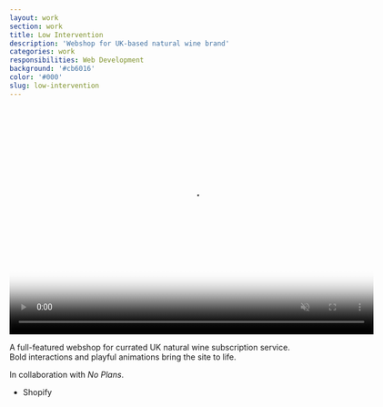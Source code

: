 ```yaml
---
layout: work
section: work
title: Low Intervention
description: 'Webshop for UK-based natural wine brand'
categories: work
responsibilities: Web Development
background: '#cb6016'
color: '#000'
slug: low-intervention
---
```


<div>
  <video loop muted playsinline id="{{ page.slug }}" class="browser_img" title="{{ page.title }}" poster="{{ site.root }}/work/videos/lowintervention.jpg"
    preload="auto" width="640" height="400" data-setup="{}">
    <source src="{{ site.root }}/work/videos/lowintervention.mp4#t=0.1" type='video/mp4'>
  </video>
</div>

<p>
  A full-featured webshop for currated UK natural wine subscription service. Bold interactions and playful animations bring the site to life.
</p>
<p>
  In collaboration with <em>No Plans</em>.
</p>

<ul class="tags">
  <li>Shopify</li>
</ul>
